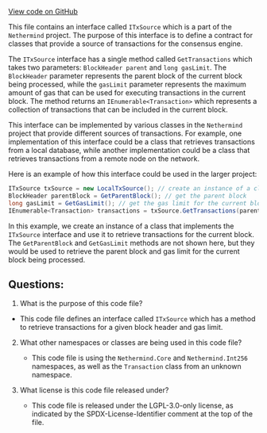 [View code on GitHub](https://github.com/nethermindeth/nethermind/Nethermind.Consensus/Transactions/ITxSource.cs)

This file contains an interface called `ITxSource` which is a part of the `Nethermind` project. The purpose of this interface is to define a contract for classes that provide a source of transactions for the consensus engine. 

The `ITxSource` interface has a single method called `GetTransactions` which takes two parameters: `BlockHeader parent` and `long gasLimit`. The `BlockHeader` parameter represents the parent block of the current block being processed, while the `gasLimit` parameter represents the maximum amount of gas that can be used for executing transactions in the current block. The method returns an `IEnumerable<Transaction>` which represents a collection of transactions that can be included in the current block.

This interface can be implemented by various classes in the `Nethermind` project that provide different sources of transactions. For example, one implementation of this interface could be a class that retrieves transactions from a local database, while another implementation could be a class that retrieves transactions from a remote node on the network.

Here is an example of how this interface could be used in the larger project:

```csharp
ITxSource txSource = new LocalTxSource(); // create an instance of a class that implements ITxSource
BlockHeader parentBlock = GetParentBlock(); // get the parent block
long gasLimit = GetGasLimit(); // get the gas limit for the current block
IEnumerable<Transaction> transactions = txSource.GetTransactions(parentBlock, gasLimit); // get the transactions from the tx source
```

In this example, we create an instance of a class that implements the `ITxSource` interface and use it to retrieve transactions for the current block. The `GetParentBlock` and `GetGasLimit` methods are not shown here, but they would be used to retrieve the parent block and gas limit for the current block being processed.
## Questions: 
 1. What is the purpose of this code file?
   - This code file defines an interface called `ITxSource` which has a method to retrieve transactions for a given block header and gas limit.

2. What other namespaces or classes are being used in this code file?
   - This code file is using the `Nethermind.Core` and `Nethermind.Int256` namespaces, as well as the `Transaction` class from an unknown namespace.

3. What license is this code file released under?
   - This code file is released under the LGPL-3.0-only license, as indicated by the SPDX-License-Identifier comment at the top of the file.
